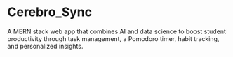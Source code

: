 # Cerebro_Sync
A MERN stack web app that combines AI and data science to boost student productivity through task management, a Pomodoro timer, habit tracking, and personalized insights.

